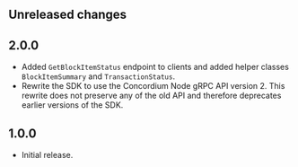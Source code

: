 ## Unreleased changes

## 2.0.0
- Added `GetBlockItemStatus` endpoint to clients and added helper 
  classes `BlockItemSummary` and `TransactionStatus`.
- Rewrite the SDK to use the Concordium Node gRPC API version 2. This
  rewrite does not preserve any of the old API and therefore deprecates
  earlier versions of the SDK.

## 1.0.0
- Initial release.
